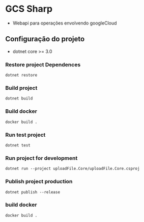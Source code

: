 # GCS Sharp
- Webapi para operações envolvendo googleCloud

## Configuração do projeto
- dotnet core >= 3.0

### Restore project Dependences
```
dotnet restore
```

### Build project
```
dotnet build
```

### Build docker
```
docker build .
```

### Run test project
```
dotnet test
```

### Run project for development
```
dotnet run --project uploadFile.Core/uploadFile.Core.csproj
```

### Publish project production
```
dotnet publish --release
```

### build docker
```
docker build .
```